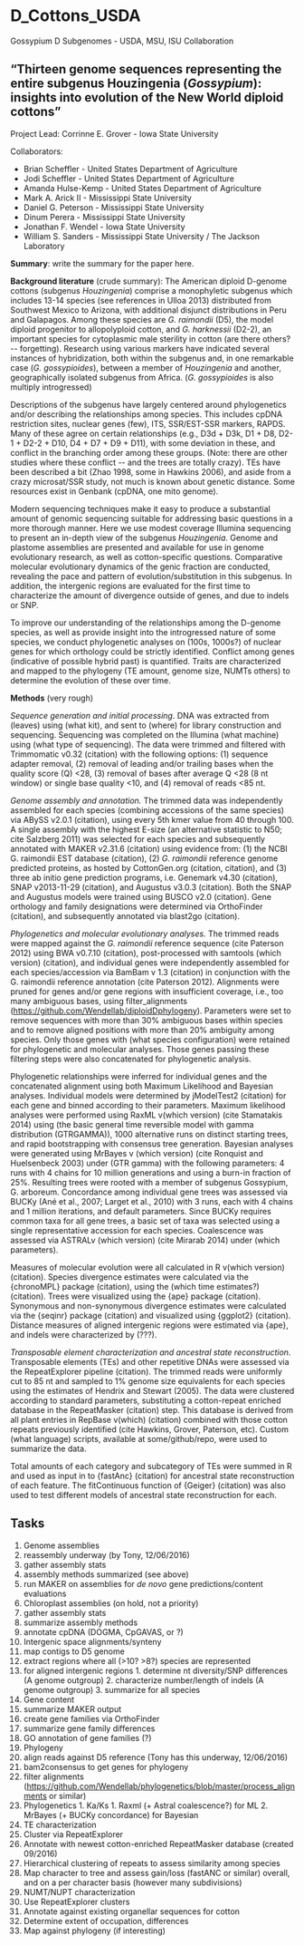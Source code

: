 # D_Cottons_USDA
Gossypium D Subgenomes - USDA, MSU, ISU Collaboration

## “Thirteen genome sequences representing the entire subgenus Houzingenia (_Gossypium_): insights into evolution of the New World diploid cottons”

Project Lead: Corrinne E. Grover - Iowa State University

Collaborators:
* Brian Scheffler - United States Department of Agriculture
* Jodi Scheffler - United States Department of Agriculture
* Amanda Hulse-Kemp - United States Department of Agriculture
* Mark A. Arick II - Mississippi State University
* Daniel G. Peterson - Mississippi State University
* Dinum Perera - Mississippi State University
* Jonathan F. Wendel - Iowa State University
* William S. Sanders - Mississippi State University / The Jackson Laboratory


**Summary**: write the summary for the paper here.

**Background literature** (crude summary): The American diploid D-genome cottons (subgenus *Houzingenia*) comprise a monophyletic subgenus which includes 13-14 species (see references in Ulloa 2013) distributed from Southwest Mexico to Arizona, with additional disjunct distributions in Peru and Galapagos. Among these species are *G. raimondii* (D5), the model diploid progenitor to allopolyploid cotton, and *G. harknessii* (D2-2), an important species for cytoplasmic male sterility in cotton (are there others? -- forgetting). Research using various markers have indicated several instances of hybridization, both within the subgenus and, in one remarkable case (*G. gossypioides*), between a member of *Houzingenia* and another, geographically isolated subgenus from Africa. (*G. gossypioides* is also multiply introgressed) 

Descriptions of the subgenus have largely centered around phylogenetics and/or describing the relationships among species. This includes cpDNA restriction sites, nuclear genes (few), ITS, SSR/EST-SSR markers, RAPDS. Many of these agree on certain relationships (e.g., D3d + D3k, D1 + D8, D2-1 + D2-2 + D10, D4 + D7 + D9 + D11), with some deviation in these, and conflict in the branching order among these groups. (Note: there are other studies where these conflict -- and the trees are totally crazy). TEs have been described a bit (Zhao 1998, some in Hawkins 2006), and aside from a crazy microsat/SSR study, not much is known about genetic distance. Some resources exist in Genbank (cpDNA, one mito genome).

Modern sequencing techniques make it easy to produce a substantial amount of genomic sequencing suitable for addressing basic questions in a more thorough manner. Here we use modest coverage Illumina sequencing to present an in-depth view of the subgenus *Houzingenia*. Genome and plastome assemblies are presented and available for use in genome evolutionary research, as well as cotton-specific questions. Comparative molecular evolutionary dynamics of the genic fraction are conducted, revealing the pace and pattern of evolution/substitution in this subgenus. In addition, the intergenic regions are evaluated for the first time to characterize the amount of divergence outside of genes, and due to indels or SNP.

To improve our understanding of the relationships among the D-genome species, as well as provide insight into the introgressed nature of some species, we conduct phylogenetic analyses on (100s, 1000s?) of nuclear genes for which orthology could be strictly identified.  Conflict among genes (indicative of possible hybrid past) is quantified. Traits are characterized and mapped to the phylogeny (TE amount, genome size, NUMTs others) to determine the evolution of these over time.

**Methods** (very rough)

*Sequence generation and initial processing*. DNA was extracted from (leaves) using (what kit), and sent to (where) for library construction and sequencing.  Sequencing was completed on the Illumina (what machine) using (what type of sequencing). The data were trimmed and filtered with Trimmomatic v0.32 (citation) with the following options: (1) sequence adapter removal, (2) removal of leading and/or trailing bases when the quality score (Q) <28, (3) removal of bases after average Q <28 (8 nt window) or single base quality <10, and (4) removal of reads <85 nt. 

*Genome assembly and annotation.* The trimmed data was independently assembled for each species (combining accessions of the same species) via ABySS v2.0.1 (citation), using every 5th kmer value from 40 through 100. A single assembly with the highest E-size (an alternative statistic to N50; cite Salzberg 2011) was selected for each species and subsequently annotated with MAKER v2.31.6 (citation) using evidence from: (1) the NCBI G. raimondii EST database (citation), (2) *G. raimondii* reference genome predicted proteins, as hosted by CottonGen.org (citation, citation), and (3) three ab initio gene prediction programs, i.e. Genemark v4.30 (citation), SNAP v2013-11-29 (citation), and Augustus v3.0.3 (citation). Both the SNAP and Augustus models were trained using BUSCO v2.0 (citation). Gene orthology and family designations were determined via OrthoFinder (citation), and subsequently annotated via blast2go (citation).  

*Phylogenetics and molecular evolutionary analyses.* The trimmed reads were mapped against the *G. raimondii* reference sequence (cite Paterson 2012) using BWA v0.7.10 (citation), post-processed with samtools (which version) (citation), and individual genes were independently assembled for each species/accession via BamBam v 1.3 (citation) in conjunction with the G. raimondii reference annotation (cite Paterson 2012).  Alignments were pruned for genes and/or gene regions with insufficient coverage, i.e., too many ambiguous bases, using filter_alignments (https://github.com/Wendellab/diploidDphylogeny). Parameters were set to remove sequences with more than 30% ambiguous bases within species and to remove aligned positions with more than 20% ambiguity among species. Only those genes with (what species configuration) were retained for phylogenetic and molecular analyses. Those genes passing these filtering steps were also concatenated for phylogenetic analysis.

Phylogenetic relationships were inferred for individual genes and the concatenated alignment using both Maximum Likelihood and Bayesian analyses. Individual models were determined by jModelTest2 (citation) for each gene and binned according to their parameters. Maximum likelihood analyses were performed using RaxML v(which version) (cite Stamatakis 2014) using (the basic general time reversible model with gamma distribution (GTRGAMMA)), 1000 alternative runs on distinct starting trees, and rapid bootstrapping with consensus tree generation. Bayesian analyses were generated using MrBayes v (which version) (cite Ronquist and Huelsenbeck 2003) under (GTR gamma) with the following parameters: 4 runs with 4 chains for 10 million generations and using a burn-in fraction of 25%. Resulting trees were rooted with a member of subgenus Gossypium, G. arboreum. Concordance among individual gene trees was assessed via BUCKy (Ané et al., 2007; Larget et al., 2010) with 3 runs, each with 4 chains and 1 million iterations, and default parameters. Since BUCKy requires common taxa for all gene trees, a basic set of taxa was selected using a single representative accession for each species. Coalescence was assessed via ASTRALv (which version) (cite Mirarab 2014) under (which parameters).

Measures of molecular evolution were all calculated in R v(which version)(citation). Species divergence estimates were calculated via the {chronoMPL} package (citation), using the (which time estimates?) (citation). Trees were visualized using the {ape} package (citation). Synonymous and non-synonymous divergence estimates were calculated via the {seqinr} package (citation) and visualized using {ggplot2} (citation). Distance measures of aligned intergenic regions were estimated via {ape}, and indels were characterized by (???).

*Transposable element characterization and ancestral state reconstruction*. Transposable elements (TEs) and other repetitive DNAs were assessed via the RepeatExplorer pipeline (citation). The trimmed reads were uniformly cut to 85 nt and sampled to 1% genome size equivalents for each species using the estimates of Hendrix and Stewart (2005). The data were clustered according to standard parameters, substituting a cotton-repeat enriched database in the RepeatMasker (citation) step. This database is derived from all plant entries in RepBase v(which) (citation) combined with those cotton repeats previously identified (cite Hawkins, Grover, Paterson, etc). Custom (what language) scripts, available at some/github/repo, were used to summarize the data.

Total amounts of each category and subcategory of TEs were summed in R and used as input in to {fastAnc} (citation) for ancestral state reconstruction of each feature. The fitContinuous function of {Geiger} (citation) was also used to test different models of ancestral state reconstruction for each.


## Tasks

1. Genome assemblies
  1. reassembly underway (by Tony, 12/06/2016)
  1. gather assembly stats
  2. assembly methods summarized (see above)
  4. run MAKER on assemblies for *de novo* gene predictions/content evaluations
2. Chloroplast assemblies (on hold, not a priority)
  1. gather assembly stats
  2. summarize assembly methods
  3. annotate cpDNA (DOGMA, CpGAVAS, or ?)
3. Intergenic space alignments/synteny
  1. map contigs to D5 genome
  2. extract regions where all (>10? >8?) species are represented
  2. for aligned intergenic regions 
    1. determine nt diversity/SNP differences (A genome outgroup)
    2. characterize number/length of indels (A genome outgroup)
    3. summarize for all species 
3. Gene content
  1. summarize MAKER output
  2. create gene families via OrthoFinder
  3. summarize gene family differences
  4. GO annotation of gene families (?)
4. Phylogeny
  1. align reads against D5 reference (Tony has this underway, 12/06/2016)
  2. bam2consensus to get genes for phylogeny
  3. filter alignments (https://github.com/Wendellab/phylogenetics/blob/master/process_alignments or similar)
  4. Phylogenetics
    1. Ka/Ks
    1. Raxml (+ Astral coalescence?) for ML
    2. MrBayes (+ BUCKy concordance) for Bayesian
5. TE characterization
  1. Cluster via RepeatExplorer
  2. Annotate with newest cotton-enriched RepeatMasker database (created 09/2016)
  2. Hierarchical clustering of repeats to assess similarity among species
  3. Map character to tree and assess gain/loss (fastANC or similar) overall, and on a per character basis (however many subdivisions)
6. NUMT/NUPT characterization
  1. Use RepeatExplorer clusters
  2. Annotate against existing organellar sequences for cotton
  3. Determine extent of occupation, differences
  3. Map against phylogeny (if interesting)
  
